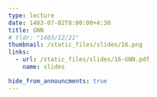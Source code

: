 ```yaml
---
type: lecture
date: 1403-07-02T8:00:00+4:30
title: GNN
# tldr: "1403/12/21"
thumbnail: /static_files/slides/16.png
links:
  - url: /static_files/slides/16-GNN.pdf
    name: slides

hide_from_announcments: true
---
```

